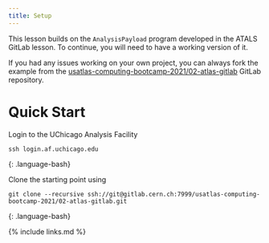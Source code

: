 ```yaml
---
title: Setup
---
```

This lesson builds on the `AnalysisPayload` program developed in the ATALS GitLab lesson. To continue, you will need to have a working version of it.

If you had any issues working on your own project, you can always fork the example from the [usatlas-computing-bootcamp-2021/02-atlas-gitlab](https://gitlab.cern.ch/usatlas-computing-bootcamp-2021/02-atlas-gitlab) GitLab repository.

# Quick Start
Login to the UChicago Analysis Facility
~~~
ssh login.af.uchicago.edu
~~~
{: .language-bash}


Clone the starting point using
~~~
git clone --recursive ssh://git@gitlab.cern.ch:7999/usatlas-computing-bootcamp-2021/02-atlas-gitlab.git
~~~
{: .language-bash}


{% include links.md %}
